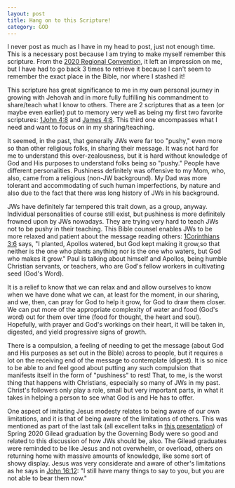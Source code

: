 ```yaml
---
layout: post
title: Hang on to this Scripture!
category: GOD
---
```


I never post as much as I have in my head to post, just not enough time. This is a necessary post because I am trying to make myself remember this scripture. From the [2020 Regional Convention](https://www.jw.org/en/jehovahs-witnesses/conventions/), it left an impression on me, but I have had to go back 3 times to retrieve it because I can't seem to remember the exact place in the Bible, nor where I stashed it! 

This scripture has great significance to me in my own personal journey in growing with Jehovah and in more fully fulfilling his commandment to share/teach what I know to others. There are 2 scriptures that as a teen (or maybe even earlier) put to memory very well as being my first two favorite scriptures: [1John 4:8](https://www.jw.org/en/library/bible/study-bible/books/1-john/4/#v62004008) and [James 4:8](https://www.jw.org/en/library/bible/study-bible/books/james/4/#v59004008). This third one encompasses what I need and want to focus on in my sharing/teaching. 

It seemed, in the past, that generally JWs were far too "pushy,"  even more so than other religious folks, in sharing their message. It was not hard for me to understand this over-zealousness, but it is hard without knowledge of God and His purposes to understand folks being so "pushy." People have different personalities. Pushiness definitely was offensive to my Mom, who, also, came from a religious (non-JW background). My Dad was more tolerant and accommodating of such human imperfections, by nature and also due to the fact that there was long history of JWs in his background.

JWs have definitely far tempered this trait down, as a group, anyway. Individual personalities of course still exist, but pushiness is more definitely frowned upon by JWs nowadays. They are trying very hard to teach JWs not to be pushy in their teaching. This Bible counsel enables JWs to be more relaxed and patient about the message reading others: [1Corinthians 3:6](https://www.jw.org/en/library/bible/study-bible/books/1-corinthians/3/#v46003006-v46003007) says, "I planted, Apollos watered, but God kept making it grow,so that neither is the one who plants anything nor is the one who waters, but God who makes it grow." Paul is talking about himself and Apollos, being humble Christian servants, or teachers, who are God's fellow workers in cultivating seed (God's Word). 

It is a relief to know that we can relax and and allow ourselves to know when we have done what we can, at least for the moment, in our sharing, and we, then, can pray for God to help it grow, for God to draw them closer. We can put more of the appropriate complexity of water and food (God's word) out for them over time (food for thought, the heart and soul). Hopefully, with prayer and God's workings on their heart, it will be taken in, digested, and yield progressive signs of growth.

There is a compulsion, a feeling of needing to get the message (about God and His purposes as set out in the Bible) across to people, but it requires a lot on the receiving end of the message to contemplate (digest). It is so nice to be able to and feel good about putting any such compulsion that manifests itself in the form of "pushiness" to rest! That, to me, is the worst thing that happens with Christians, especially so many of JWs in my past. Christ's followers only play a role, small but very important parts, in what it takes in helping a person to see what God is and He has to offer. 

One aspect of imitating Jesus modesty relates to being aware of our own limitations, and it is that of being aware of the limitations of others. This was mentioned as part of the last talk (all excellent talks in [this presentation](https://www.jw.org/en/library/videos/#en/mediaitems/VODPgmEvtGilead/pub-jwb_202006_6_VIDEO)) of Spring 2020 Gilead graduation by the Governing Body were so good and related to this discussion of how JWs should be, also. The Gilead graduates were reminded to be like Jesus and not overwhelm, or overload, others on returning home with massive amounts of knowledge, like some sort of showy display. Jesus was very considerate and aware of other's limitations as he says in [John 16:12](https://www.jw.org/en/library/bible/study-bible/books/john/16/#v43016012): "I still have many things to say to you, but you are not able to bear them now."